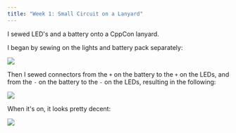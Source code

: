 ```yaml
---
title: "Week 1: Small Circuit on a Lanyard"
---
```

I sewed LED's and a battery onto a CppCon lanyard.

I began by sewing on the lights and battery pack separately:

<img src="{{ site.wearables_url }}/assets/img/wearables/p1-all-parts.jpg">

Then I sewed connectors from the `+` on the battery to the `+` on the LEDs, and
from the `-` on the battery to the `-` on the LEDs, resulting in the following:

<img src="{{ site.wearables_url }}/assets/img/wearables/p1-final-off.jpg">

When it's on, it looks pretty decent:

<img src="{{ site.wearables_url }}/assets/img/wearables/p1-final-on.jpg">
